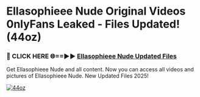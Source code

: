 # Ellasophieee Nude Original Videos 0nlyFans Leaked - Files Updated! (44oz)

<h3>🔴 CLICK HERE 🌐==►► <a href="https://tinyurl.com/y5r63du9" rel="nofollow">Ellasophieee Nude Updated Files</a></h3>

Get Ellasophieee Nude and all content. Now you can access all videos and pictures of Ellasophieee Nude. New Updated Files 2025!

[![44oz](https://i.imgur.com/UVo9nyh.gif)](https://tinyurl.com/y5r63du9)